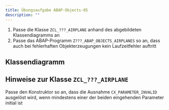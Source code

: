 ```yaml
---
title: Übungsaufgabe ABAP-Objects-05
description: ""
---
```


1. Passe die Klasse `ZCL_???_AIRPLANE` anhand des abgebildeten Klassendiagramms an
2. Passe das ABAP-Programm `Z???_ABAP_OBJECTS_AIRPLANES` so an, dass auch bei fehlerhaften Objekterzeugungen kein Laufzeitfehler auftritt

## Klassendiagramm


## Hinweise zur Klasse `ZCL_???_AIRPLANE`
Passe den Konstruktor so an, dass die Ausnahme `CX_PARAMETER_INVALID` ausgelöst wird, wenn mindestens einer der beiden eingehenden Parameter initial ist 

